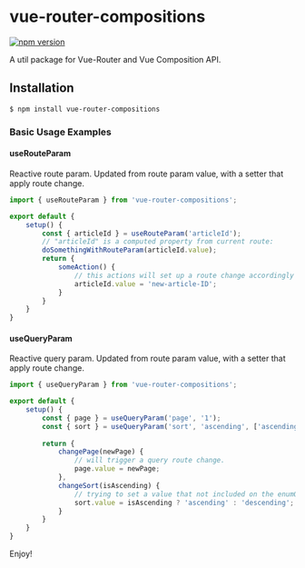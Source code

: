 # vue-router-compositions

[![npm version](https://badge.fury.io/js/vue-router-compositions.svg)](https://badge.fury.io/js/vuex-composition-helpers)

A util package for Vue-Router and Vue Composition API.

## Installation

```shell
$ npm install vue-router-compositions
```

### Basic Usage Examples

#### useRouteParam
Reactive route param.
Updated from route param value, with a setter that apply route change.

```js
import { useRouteParam } from 'vue-router-compositions';

export default {
	setup() {
		const { articleId } = useRouteParam('articleId');
        // "articleId" is a computed property from current route:
        doSomethingWithRouteParam(articleId.value);
		return {
			someAction() {
                // this actions will set up a route change accordingly
			    articleId.value = 'new-article-ID';
            }
		}
	}
}
```

#### useQueryParam
Reactive query param.
Updated from route param value, with a setter that apply route change.


```js
import { useQueryParam } from 'vue-router-compositions';

export default {
	setup() {
		const { page } = useQueryParam('page', '1');
		const { sort } = useQueryParam('sort', 'ascending', ['ascending', 'descending']);
        
		return {
			changePage(newPage) {
                // will trigger a query route change.
                page.value = newPage;
            },
			changeSort(isAscending) {
                // trying to set a value that not included on the enumOptions will be ignored.
                sort.value = isAscending ? 'ascending' : 'descending';
            }
		}
	}
}
```
Enjoy!
